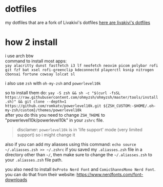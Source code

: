 # dotfiles
my dotfiles that are a fork of Livakivi's dotfiles
[here are livakivi's dotfiles](https://github.com/Livakivi/config-files/)  

# how 2 install

i use arch btw  
command to install most apps:  
```yay alacritty dunst fastfetch i3 lf neofetch neovim picom polybar rofi git fzf bat xsel rofi-greenclip kdeconnectd playerctl ksnip nitrogen cbonsai fortune cowsay lolcat sl ```  
  
i also use `zsh` with `oh-my-zsh` and `powerlevel10k`   
  
so to install them do: ```yay -S zsh && sh -c "$(curl -fsSL https://raw.githubusercontent.com/ohmyzsh/ohmyzsh/master/tools/install.sh)" && git clone --depth=1 https://github.com/romkatv/powerlevel10k.git ${ZSH_CUSTOM:-$HOME/.oh-my-zsh/custom}/themes/powerlevel10k```  
after you do this you need to change `ZSH_THEME` to "powerlevel10k/powerlevel10k" in your `zshrc` file.
> disclamer: `powerlevel10k` is in 'life support' mode (very limited support) so i might change it  

also if you can add my aliasses using this command: `echo source ~/.aliasses.zsh >> ~/.zshrc` if you saved my `.aliasses.zsh` file in a directory other than `~/`, then make sure to change the `~/.aliasses.zsh` to your `.aliasses.zsh` file path.  

you also need to install `0xProto Nerd Font` and `ComicShannsMono Nerd Font`. you can do that from their website: https://www.nerdfonts.com/font-downloads  
